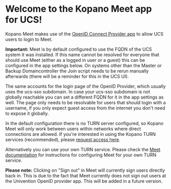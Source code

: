 # Welcome to the Kopano Meet app for UCS!

Kopano Meet makes use of the [OpenID Connect Provider app](#module=appcenter:appcenter:0:id:openid-connect-provider) to allow UCS users to login to Meet.

**Important:** Meet is by default configured to use the FQDN of the UCS system it was installed. If this name cannot be resolved for everyone that should use Meet (either as a logged in user or a guest) this can be configured in the app settings below. On systems other than the Master or Backup Domaincontroller the Join script needs to be rerun manually afterwards (there will be a reminder for this in the UCS UI).

The same accounts for the login page of the OpenID Provider, which usually uses the ucs-sso subdomain. In case your ucs-sso subdomain is not globally reachable you can set a different FQDN for it in the app settings as well. The page only needs to be resolvable for users that should login with a username, if you only expect guest access from the internet you don't need to expose it globally.

In the default configuration there is no TURN server configured, so Kopano Meet will only work between users within networks where direct connections are allowed. If you're interested in using the Kopano TURN services (recommended), please [request access here](https://meet-app.io/free-unsupported-community-package).

Alternatively you can use your own TURN service. Please check the [Meet documentation](https://documentation.kopano.io/kopano_meet_manual/) for instructions for configuring Meet for your own TURN service.

**Please note:** Clicking on "Sign out" in Meet will currently sign users directly back in. This is due to the fact that Meet currently does not sign out users at the Univention OpenID provider app. This will be added in a future version.
